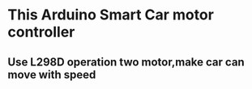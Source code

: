 # This Arduino Smart Car motor controller

## Use L298D operation two motor,make car can move with speed